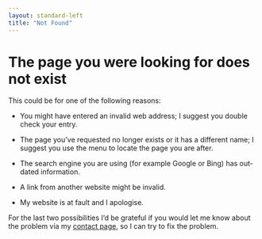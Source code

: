 ```yaml
---
layout: standard-left
title: "Not Found"
---
```

# The page you were looking for does not exist

This could be for one of the following reasons:

- You might have entered an invalid web address; I suggest you double check your entry.

- The page you’ve requested no longer exists or it has a different name; I suggest you use the menu to locate the page you are after.

- The search engine you are using (for example Google or Bing) has out-dated information.

- A link from another website might be invalid.

- My website is at fault and I apologise.

For the last two possibilities I’d be grateful if you would let me know about the problem via my [contact page](/contact), so I can try to fix the problem.

